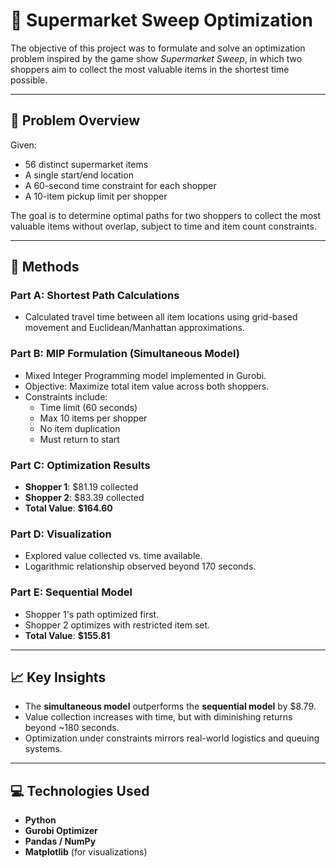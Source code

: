 # 🛒 Supermarket Sweep Optimization

The objective of this project was to formulate and solve an optimization problem inspired by the game show *Supermarket Sweep*, in which two shoppers aim to collect the most valuable items in the shortest time possible.

---

## 📌 Problem Overview

Given:
- 56 distinct supermarket items
- A single start/end location
- A 60-second time constraint for each shopper
- A 10-item pickup limit per shopper

The goal is to determine optimal paths for two shoppers to collect the most valuable items without overlap, subject to time and item count constraints.

---

## 🔧 Methods

### Part A: Shortest Path Calculations
- Calculated travel time between all item locations using grid-based movement and Euclidean/Manhattan approximations.

### Part B: MIP Formulation (Simultaneous Model)
- Mixed Integer Programming model implemented in Gurobi.
- Objective: Maximize total item value across both shoppers.
- Constraints include:
  - Time limit (60 seconds)
  - Max 10 items per shopper
  - No item duplication
  - Must return to start

### Part C: Optimization Results
- **Shopper 1**: $81.19 collected  
- **Shopper 2**: $83.39 collected  
- **Total Value**: **$164.60**

### Part D: Visualization
- Explored value collected vs. time available.
- Logarithmic relationship observed beyond 170 seconds.

### Part E: Sequential Model
- Shopper 1's path optimized first.
- Shopper 2 optimizes with restricted item set.
- **Total Value**: **$155.81**

---

## 📈 Key Insights

- The **simultaneous model** outperforms the **sequential model** by $8.79.
- Value collection increases with time, but with diminishing returns beyond ~180 seconds.
- Optimization under constraints mirrors real-world logistics and queuing systems.

---

## 💻 Technologies Used

- **Python**
- **Gurobi Optimizer**
- **Pandas / NumPy**
- **Matplotlib** (for visualizations)
